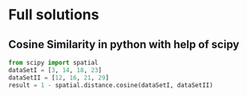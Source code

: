 # Full solutions

## Cosine Similarity in python with help of scipy

```python
from scipy import spatial
dataSetI = [3, 14, 18, 23]
dataSetII = [12, 16, 21, 29]
result = 1 - spatial.distance.cosine(dataSetI, dataSetII)
```




